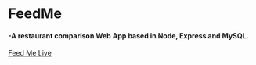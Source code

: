# FeedMe
#### -A restaurant comparison Web App based in Node, Express and MySQL.

[Feed Me Live](https://feed-me-project-dos.herokuapp.com/login)

<!-- ![demonstration](https://github.com/andrewbfr/crystalz/blob/master/crystalz.gif "Demonstration") -->
